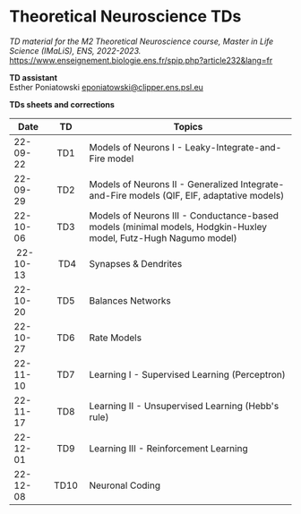 # Theoretical Neuroscience TDs

*TD material for the M2 Theoretical Neuroscience course, Master in Life Science (IMaLiS), ENS, 2022-2023.*  
https://www.enseignement.biologie.ens.fr/spip.php?article232&lang=fr

**TD assistant**  
Esther Poniatowski
eponiatowski@clipper.ens.psl.eu

**TDs sheets and corrections**

| Date     |      TD     |  Topics  |
|----------|:-------------:|------|
| 22-09-22 | TD1 | Models of Neurons I - Leaky-Integrate-and-Fire model |
| 22-09-29 | TD2 | Models of Neurons II - Generalized Integrate-and-Fire models (QIF, EIF, adaptative models)  |
| 22-10-06 | TD3 | Models of Neurons III - Conductance-based models (minimal models, Hodgkin-Huxley model, Futz-Hugh Nagumo model)   |
| 22-10-13 | TD4 | Synapses & Dendrites |
| 22-10-20 | TD5 | Balances Networks |
| 22-10-27 | TD6 | Rate Models |
| 22-11-10 | TD7 | Learning I - Supervised Learning (Perceptron) |
| 22-11-17 | TD8 | Learning II - Unsupervised Learning (Hebb's rule) |
| 22-12-01 | TD9 | Learning III - Reinforcement Learning |
| 22-12-08 | TD10 | Neuronal Coding |


